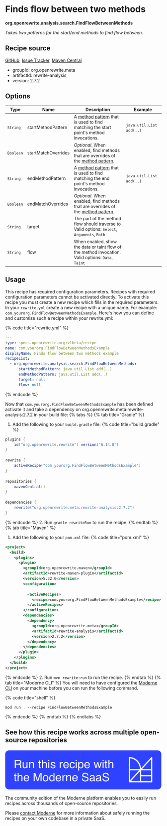 # Finds flow between two methods

**org.openrewrite.analysis.search.FindFlowBetweenMethods**

_Takes two patterns for the start/end methods to find flow between._

## Recipe source

[GitHub](https://github.com/openrewrite/rewrite-analysis/blob/main/src/main/java/org/openrewrite/analysis/search/FindFlowBetweenMethods.java), [Issue Tracker](https://github.com/openrewrite/rewrite-analysis/issues), [Maven Central](https://central.sonatype.com/artifact/org.openrewrite.meta/rewrite-analysis/2.7.2/jar)

* groupId: org.openrewrite.meta
* artifactId: rewrite-analysis
* version: 2.7.2

## Options

| Type | Name | Description | Example |
| -- | -- | -- | -- |
| `String` | startMethodPattern | A [method pattern](/reference/method-patterns.md) that is used to find matching the start point's method invocations. | `java.util.List add(..)` |
| `Boolean` | startMatchOverrides | *Optional*. When enabled, find methods that are overrides of the [method pattern](/reference/method-patterns.md). |  |
| `String` | endMethodPattern | A [method pattern](/reference/method-patterns.md) that is used to find matching the end point's method invocations. | `java.util.List add(..)` |
| `Boolean` | endMatchOverrides | *Optional*. When enabled, find methods that are overrides of the [method pattern](/reference/method-patterns.md). |  |
| `String` | target | The part of the method flow should traverse to Valid options: `Select`, `Arguments`, `Both` |  |
| `String` | flow | When enabled, show the data or taint flow of the method invocation. Valid options: `Data`, `Taint` |  |


## Usage

This recipe has required configuration parameters. Recipes with required configuration parameters cannot be activated directly. To activate this recipe you must create a new recipe which fills in the required parameters. In your `rewrite.yml` create a new recipe with a unique name. For example: `com.yourorg.FindFlowBetweenMethodsExample`.
Here's how you can define and customize such a recipe within your rewrite.yml:

{% code title="rewrite.yml" %}
```yaml
---
type: specs.openrewrite.org/v1beta/recipe
name: com.yourorg.FindFlowBetweenMethodsExample
displayName: Finds flow between two methods example
recipeList:
  - org.openrewrite.analysis.search.FindFlowBetweenMethods:
      startMethodPattern: java.util.List add(..)
      endMethodPattern: java.util.List add(..)
      target: null
      flow: null
```
{% endcode %}

Now that `com.yourorg.FindFlowBetweenMethodsExample` has been defined activate it and take a dependency on org.openrewrite.meta:rewrite-analysis:2.7.2 in your build file:
{% tabs %}
{% tab title="Gradle" %}
1. Add the following to your `build.gradle` file:
{% code title="build.gradle" %}
```groovy
plugins {
    id("org.openrewrite.rewrite") version("6.14.0")
}

rewrite {
    activeRecipe("com.yourorg.FindFlowBetweenMethodsExample")
}

repositories {
    mavenCentral()
}

dependencies {
    rewrite("org.openrewrite.meta:rewrite-analysis:2.7.2")
}
```
{% endcode %}
2. Run `gradle rewriteRun` to run the recipe.
{% endtab %}
{% tab title="Maven" %}
1. Add the following to your `pom.xml` file:
{% code title="pom.xml" %}
```xml
<project>
  <build>
    <plugins>
      <plugin>
        <groupId>org.openrewrite.maven</groupId>
        <artifactId>rewrite-maven-plugin</artifactId>
        <version>5.32.0</version>
        <configuration>
          
          <activeRecipes>
            <recipe>com.yourorg.FindFlowBetweenMethodsExample</recipe>
          </activeRecipes>
        </configuration>
        <dependencies>
          <dependency>
            <groupId>org.openrewrite.meta</groupId>
            <artifactId>rewrite-analysis</artifactId>
            <version>2.7.2</version>
          </dependency>
        </dependencies>
      </plugin>
    </plugins>
  </build>
</project>
```
{% endcode %}
2. Run `mvn rewrite:run` to run the recipe.
{% endtab %}
{% tab title="Moderne CLI" %}
You will need to have configured the [Moderne CLI](https://docs.moderne.io/moderne-cli/cli-intro) on your machine before you can run the following command.

{% code title="shell" %}
```shell
mod run . --recipe FindFlowBetweenMethodsExample
```
{% endcode %}
{% endtab %}
{% endtabs %}

## See how this recipe works across multiple open-source repositories

[![Moderne Link Image](/.gitbook/assets/ModerneRecipeButton.png)](https://app.moderne.io/recipes/org.openrewrite.analysis.search.FindFlowBetweenMethods)

The community edition of the Moderne platform enables you to easily run recipes across thousands of open-source repositories.

Please [contact Moderne](https://moderne.io/product) for more information about safely running the recipes on your own codebase in a private SaaS.
